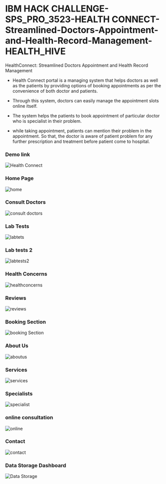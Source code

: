# IBM HACK CHALLENGE-SPS_PRO_3523-HEALTH CONNECT-Streamlined-Doctors-Appointment-and-Health-Record-Management-HEALTH_HIVE

HealthConnect: Streamlined Doctors Appointment and Health Record Management

- Health Connect portal is a managing system that helps doctors as well as the patients by providing options of booking appointments as per the convenience of both doctor and patients.

- Through this system, doctors can easily manage the appointment slots online itself.

-  The system helps the patients to book appointment of particular doctor who is specialist in their problem.

- while taking appointment, patients can mention their problem in the appointment. So that, the doctor is aware of patient problem for any further prescription and treatment before patient come to hospital.

### Demo link
![Health Connect](https://yt.oia.bio/project-demo-link-healthConnect)


### Home Page

![home](https://github.com/ayeSha-git24/ibm_hackchallenge-HealthConnect-Health_hive-2023/blob/main/Final%20Output%20Screenshots/Home%20page.png)



### Consult Doctors

![consult doctors](https://github.com/ayeSha-git24/ibm_hackchallenge-HealthConnect-Health_hive-2023/blob/main/Final%20Output%20Screenshots/Consult%20doctors.png)


### Lab Tests

![labtets](https://github.com/ayeSha-git24/ibm_hackchallenge-HealthConnect-Health_hive-2023/blob/main/Final%20Output%20Screenshots/labtests.png)


### Lab tests 2

![labtests2](https://github.com/ayeSha-git24/ibm_hackchallenge-HealthConnect-Health_hive-2023/blob/main/Final%20Output%20Screenshots/labtest2.png)


### Health Concerns

![healthconcerns](https://github.com/ayeSha-git24/ibm_hackchallenge-HealthConnect-Health_hive-2023/blob/main/Final%20Output%20Screenshots/health%20concerns.png)


### Reviews

![reviews](https://github.com/ayeSha-git24/ibm_hackchallenge-HealthConnect-Health_hive-2023/blob/main/Final%20Output%20Screenshots/Reviews.png)


### Booking Section

![booking Section](https://github.com/ayeSha-git24/ibm_hackchallenge-HealthConnect-Health_hive-2023/blob/main/Final%20Output%20Screenshots/Booking%20section.png)


### About Us

![aboutus](https://github.com/ayeSha-git24/ibm_hackchallenge-HealthConnect-Health_hive-2023/blob/main/Final%20Output%20Screenshots/about%20page.png)


### Services
![services](https://github.com/ayeSha-git24/ibm_hackchallenge-HealthConnect-Health_hive-2023/blob/main/Final%20Output%20Screenshots/services.png)


### Specialists

![specialist](https://github.com/ayeSha-git24/ibm_hackchallenge-HealthConnect-Health_hive-2023/blob/main/Final%20Output%20Screenshots/specialists.png)


### online consultation

![online](https://github.com/ayeSha-git24/ibm_hackchallenge-HealthConnect-Health_hive-2023/blob/main/Final%20Output%20Screenshots/online%20consultation.png)


### Contact

![contact](https://github.com/ayeSha-git24/ibm_hackchallenge-HealthConnect-Health_hive-2023/blob/main/Final%20Output%20Screenshots/contact.png)


### Data  Storage Dashboard

![Data Storage](https://github.com/smartinternz02/SBSPS-Challenge-10093-HealthConnect-Streamlined-Doctors-Appointment-and-Health-Record-Management/blob/main/Final%20Output%20Screenshots/Screenshot%20(30).png)
